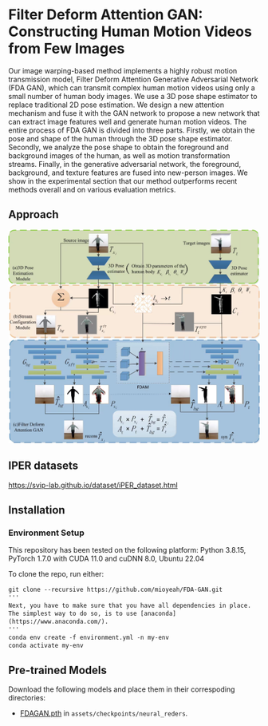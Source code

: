 # Filter Deform Attention GAN: Constructing Human Motion Videos from Few Images

Our image warping-based method implements a highly robust motion transmission model, Filter Deform Attention Generative Adversarial Network (FDA GAN), which can transmit complex human motion videos using only a small number of human body images. We use a 3D pose shape estimator to replace traditional 2D pose estimation. We design a new attention mechanism and fuse it with the GAN network to propose a new network that can extract image features well and generate human motion videos. The entire process of FDA GAN is divided into three parts. Firstly, we obtain the pose and shape of the human through the 3D pose shape estimator. Secondly, we analyze the pose shape to obtain the foreground and background images of the human, as well as motion transformation streams. Finally, in the generative adversarial network, the foreground, background, and texture features are fused into new-person images. We show in the experimental section that our method outperforms recent methods overall and on various evaluation metrics.

## Approach

![FDA-GAN](https://github.com/mioyeah/FDA-GAN/blob/main/model/FDA-GAN.jpg)

## IPER datasets
https://svip-lab.github.io/dataset/iPER_dataset.html

## Installation
### Environment Setup
This repository has been tested on the following platform:
Python 3.8.15, PyTorch 1.7.0 with CUDA 11.0 and cuDNN 8.0, Ubuntu 22.04

To clone the repo, run either:
```
git clone --recursive https://github.com/mioyeah/FDA-GAN.git
'''
Next, you have to make sure that you have all dependencies in place.
The simplest way to do so, is to use [anaconda](https://www.anaconda.com/). 
'''
conda env create -f environment.yml -n my-env
conda activate my-env
```

## Pre-trained Models
Download the following models and place them in their correspoding directories:
- [FDAGAN.pth]((https://drive.google.com/file/d/19_rbhSSDknZO4DnBU018uaW9QratNxbk/view?usp=drive_link)) in
`assets/checkpoints/neural_reders`.
